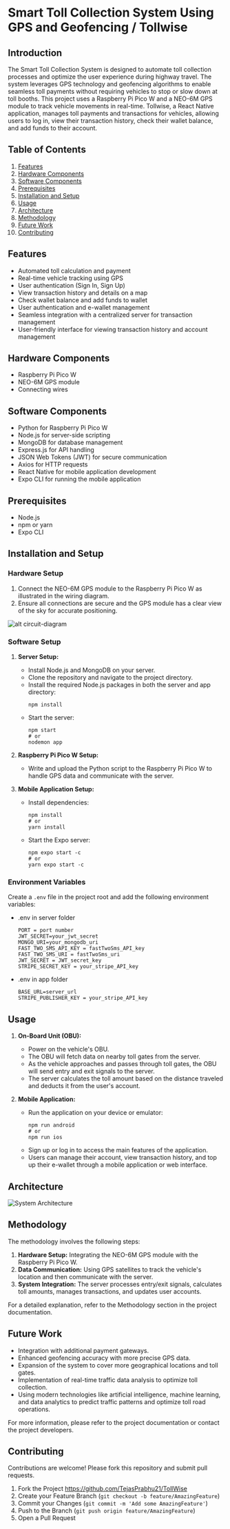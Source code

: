 # Smart Toll Collection System Using GPS and Geofencing / Tollwise

## Introduction

The Smart Toll Collection System is designed to automate toll collection processes and optimize the user experience during highway travel. The system leverages GPS technology and geofencing algorithms to enable seamless toll payments without requiring vehicles to stop or slow down at toll booths. This project uses a Raspberry Pi Pico W and a NEO-6M GPS module to track vehicle movements in real-time. Tollwise, a React Native application, manages toll payments and transactions for vehicles, allowing users to log in, view their transaction history, check their wallet balance, and add funds to their account.

## Table of Contents

1. [Features](#features)
2. [Hardware Components](#hardware-components)
3. [Software Components](#software-components)
4. [Prerequisites](#prerequisites)
5. [Installation and Setup](#installation-and-setup)
6. [Usage](#usage)
7. [Architecture](#architecture)
8. [Methodology](#methodology)
9. [Future Work](#future-work)
10. [Contributing](#contributing)

## Features

- Automated toll calculation and payment
- Real-time vehicle tracking using GPS
- User authentication (Sign In, Sign Up)
- View transaction history and details on a map
- Check wallet balance and add funds to wallet
- User authentication and e-wallet management
- Seamless integration with a centralized server for transaction management
- User-friendly interface for viewing transaction history and account management

## Hardware Components

- Raspberry Pi Pico W
- NEO-6M GPS module
- Connecting wires

## Software Components

- Python for Raspberry Pi Pico W
- Node.js for server-side scripting
- MongoDB for database management
- Express.js for API handling
- JSON Web Tokens (JWT) for secure communication
- Axios for HTTP requests
- React Native for mobile application development
- Expo CLI for running the mobile application

## Prerequisites

- Node.js
- npm or yarn
- Expo CLI

## Installation and Setup

### Hardware Setup

1. Connect the NEO-6M GPS module to the Raspberry Pi Pico W as illustrated in the wiring diagram.
2. Ensure all connections are secure and the GPS module has a clear view of the sky for accurate positioning.

![alt circuit-diagram](./OBU/images/CircuitDiagram.png)

### Software Setup

1. **Server Setup:**

   - Install Node.js and MongoDB on your server.
   - Clone the repository and navigate to the project directory.
   - Install the required Node.js packages in both the server and app directory:
     ```
     npm install
     ```
   - Start the server:
     ```
     npm start
     # or
     nodemon app
     ```

2. **Raspberry Pi Pico W Setup:**

   - Write and upload the Python script to the Raspberry Pi Pico W to handle GPS data and communicate with the server.

3. **Mobile Application Setup:**
   - Install dependencies:
     ```
     npm install
     # or
     yarn install
     ```
   - Start the Expo server:
     ```
     npm expo start -c
     # or
     yarn expo start -c
     ```

### Environment Variables

Create a `.env` file in the project root and add the following environment variables:

- .env in server folder
  ```
  PORT = port number
  JWT_SECRET=your_jwt_secret
  MONGO_URI=your_mongodb_uri
  FAST_TWO_SMS_API_KEY = fastTwoSms_API_key
  FAST_TWO_SMS_URI = fastTwoSms_uri
  JWT_SECRET = JWT_secret_key
  STRIPE_SECRET_KEY = your_stripe_API_key
  ```
- .env in app folder
  ```
  BASE_URL=server_url
  STRIPE_PUBLISHER_KEY = your_stripe_API_key
  ```

## Usage

1. **On-Board Unit (OBU):**

   - Power on the vehicle's OBU.
   - The OBU will fetch data on nearby toll gates from the server.
   - As the vehicle approaches and passes through toll gates, the OBU will send entry and exit signals to the server.
   - The server calculates the toll amount based on the distance traveled and deducts it from the user's account.

2. **Mobile Application:**
   - Run the application on your device or emulator:
     ```
     npm run android
     # or
     npm run ios
     ```
   - Sign up or log in to access the main features of the application.
   - Users can manage their account, view transaction history, and top up their e-wallet through a mobile application or web interface.

## Architecture

![System Architecture](./OBU/images/ArchitectureDiagram.png)

## Methodology

The methodology involves the following steps:

1. **Hardware Setup:** Integrating the NEO-6M GPS module with the Raspberry Pi Pico W.
2. **Data Communication:** Using GPS satellites to track the vehicle's location and then communicate with the server.
3. **System Integration:** The server processes entry/exit signals, calculates toll amounts, manages transactions, and updates user accounts.

For a detailed explanation, refer to the Methodology section in the project documentation.

## Future Work

- Integration with additional payment gateways.
- Enhanced geofencing accuracy with more precise GPS data.
- Expansion of the system to cover more geographical locations and toll gates.
- Implementation of real-time traffic data analysis to optimize toll collection.
- Using modern technologies like artificial intelligence, machine learning, and data analytics to predict traffic patterns and optimize toll road operations.

For more information, please refer to the project documentation or contact the project developers.

## Contributing

Contributions are welcome! Please fork this repository and submit pull requests.

1. Fork the Project https://github.com/TejasPrabhu21/TollWise
2. Create your Feature Branch (`git checkout -b feature/AmazingFeature`)
3. Commit your Changes (`git commit -m 'Add some AmazingFeature'`)
4. Push to the Branch (`git push origin feature/AmazingFeature`)
5. Open a Pull Request
